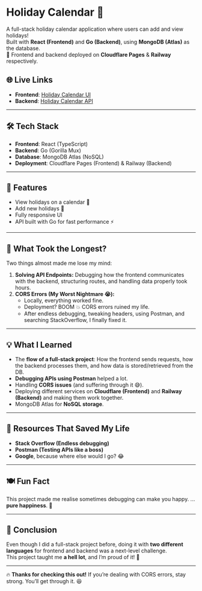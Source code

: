 # Holiday Calendar 🎉

A full-stack holiday calendar application where users can add and view holidays!  
Built with **React (Frontend)** and **Go (Backend)**, using **MongoDB (Atlas)** as the database.  
🚀 Frontend and backend deployed on **Cloudflare Pages** & **Railway** respectively.

## 🌐 Live Links  
- **Frontend**: [Holiday Calendar UI](https://holiday-assignment.pages.dev/)  
- **Backend**: [Holiday Calendar API](https://holiday-calender-production.up.railway.app/)  

---

## 🛠️ Tech Stack
- **Frontend**: React (TypeScript)  
- **Backend**: Go (Gorilla Mux)  
- **Database**: MongoDB Atlas (NoSQL)  
- **Deployment**: Cloudflare Pages (Frontend) & Railway (Backend)  

---

## 📌 Features
- View holidays on a calendar 📅  
- Add new holidays 📝  
- Fully responsive UI  
- API built with Go for fast performance ⚡  

---

## 🚀 What Took the Longest? 
Two things almost made me lose my mind:  
1. **Solving API Endpoints:** Debugging how the frontend communicates with the backend, structuring routes, and handling data properly took hours.  
2. **CORS Errors (My Worst Nightmare 😭):**  
   - Locally, everything worked fine.  
   - Deployment? BOOM 💥 CORS errors ruined my life.  
   - After endless debugging, tweaking headers, using Postman, and searching StackOverflow, I finally fixed it.  

---

## 💡 What I Learned
- The **flow of a full-stack project**: How the frontend sends requests, how the backend processes them, and how data is stored/retrieved from the DB.  
- **Debugging APIs using Postman** helped a lot.  
- Handling **CORS issues** (and suffering through it 😅).  
- Deploying different services on **Cloudflare (Frontend)** and **Railway (Backend)** and making them work together.  
- MongoDB Atlas for **NoSQL storage**.  

---

## 🔗 Resources That Saved My Life 
- **Stack Overflow (Endless debugging)**  
- **Postman (Testing APIs like a boss)**  
- **Google**, because where else would I go? 😂  

---

## 🍽️ Fun Fact
This project made me realise sometimes debugging can make you happy. ... **pure happiness**. 🤩  

---

## 🎯 Conclusion
Even though I did a full-stack project before, doing it with **two different languages** for frontend and backend was a next-level challenge.  
This project taught me **a hell lot**, and I’m proud of it! 🚀  

---

🔥 **Thanks for checking this out!** If you’re dealing with CORS errors, stay strong. You’ll get through it. 😆
